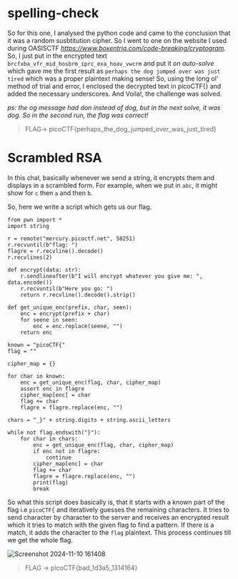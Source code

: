 # spelling-check  
So for this one, I analysed the python code and came to the conclusion that it was a random susbtitution cipher. So I went to one on the website I used during OASISCTF _https://www.boxentriq.com/code-breaking/cryptogram_. So, I just put in the encrypted text `brcfxba_vfr_mid_hosbrm_iprc_exa_hoav_vwcrm` and put it on _auto-solve_ which gave me the first result as `perhaps the dog jumped over was just tired` which was a proper plaintext making sense! So, using the long ol' method of trial and error, I enclosed the decrypted text in picoCTF{} and added the necessary underscores. And Voila!, the challenge was solved.  




_ps: the og message had don instead of dog, but in the next solve, it was dog. So in the second run, the flag was correct!_


> FLAG-> picoCTF{perhaps_the_dog_jumped_over_was_just_tired}

# Scrambled RSA
In this chal, basically whenever we send a string, it encrypts them and displays in a scrambled form. For example, when we put in `abc`, it might show for `c` then `a` and then `b`.  

So, here we write a script which gets us our flag.
```
from pwn import *
import string

r = remote("mercury.picoctf.net", 58251)
r.recvuntil(b"flag: ")
flagre = r.recvline().decode()
r.recvlines(2)

def encrypt(data: str):
    r.sendlineafter(b"I will encrypt whatever you give me: ", data.encode())
    r.recvuntil(b"Here you go: ")
    return r.recvline().decode().strip()

def get_unique_enc(prefix, char, seen):
    enc = encrypt(prefix + char)
    for seene in seen:
        enc = enc.replace(seene, "")
    return enc

known = "picoCTF{"
flag = ""

cipher_map = {}

for char in known:
    enc = get_unique_enc(flag, char, cipher_map)
    assert enc in flagre
    cipher_map[enc] = char
    flag += char
    flagre = flagre.replace(enc, "")

chars = "_}" + string.digits + string.ascii_letters

while not flag.endswith("}"):
    for char in chars:
        enc = get_unique_enc(flag, char, cipher_map)
        if enc not in flagre:
            continue
        cipher_map[enc] = char
        flag += char
        flagre = flagre.replace(enc, "")
        print(flag)
        break

```
So what this script does basically is, that it starts with a known part of the flag i.e `picoCTF{` and iteratively guesses the remaining characters. It tries to send character by character to the server and receives an encrypted result which it tries to match with the given flag to find a pattern. If there is a match, it adds the character to the `flag` plaintext. This process continues till we get the whole flag.  

  ![Screenshot 2024-11-10 161408](https://github.com/user-attachments/assets/fc70fef4-700f-4c57-b250-264de90f3c9e)  

> FLAG -> picoCTF{bad_1d3a5_1314164}
